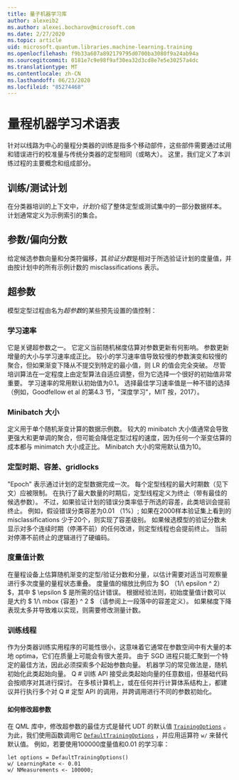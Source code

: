 ```yaml
---
title: 量子机器学习库
author: alexeib2
ms.author: alexei.bocharov@microsoft.com
ms.date: 2/27/2020
ms.topic: article
uid: microsoft.quantum.libraries.machine-learning.training
ms.openlocfilehash: f9b33a607a892179795d0700ba3080f9a24ab94a
ms.sourcegitcommit: 0181e7c9e98f9af30ea32d3cd8e7e5e30257a4dc
ms.translationtype: MT
ms.contentlocale: zh-CN
ms.lasthandoff: 06/23/2020
ms.locfileid: "85274468"
---
```

# <a name="quantum-machine-learning-glossary"></a>量程机器学习术语表

针对以线路为中心的量程分类器的训练是指多个移动部件，这些部件需要通过试用和错误进行的校准量与传统分类器的定型相同（或略大）。 这里，我们定义了本训练过程的主要概念和组成部分。

## <a name="trainingtesting-schedules"></a>训练/测试计划

在分类器培训的上下文中，*计划*介绍了整体定型或测试集中的一部分数据样本。 计划通常定义为示例索引的集合。

## <a name="parameterbias-scores"></a>参数/偏向分数

给定候选参数向量和分类符偏移，其*验证分数*是相对于所选验证计划的度量值，并由按计划中的所有示例计数的 misclassifications 表示。

## <a name="hyperparameters"></a>超参数

模型定型过程由名为*超参数*的某些预先设置的值控制：

### <a name="learning-rate"></a>学习速率

它是关键超参数之一。 它定义当前随机梯度估算对参数更新有何影响。 参数更新增量的大小与学习速率成正比。 较小的学习速率值导致较慢的参数演变和较慢的聚合，但如果渐变下降从不提交到特定的最小值，则 LR 的值会完全突破。 尽管培训算法在一定程度上由定型算法自适应调整，但为它选择一个很好的初始值非常重要。 学习速率的常用默认初始值为0.1。 选择最佳学习速率值是一种不错的选择（例如，Goodfellow et al 的第4.3 节，"深度学习"，MIT 按，2017）。

### <a name="minibatch-size"></a>Minibatch 大小

定义用于单个随机渐变计算的数据示例数。 较大的 minibatch 大小值通常会导致更强大和更单调的聚合，但可能会降低定型过程的速度，因为任何一个渐变估算的成本都与 minimatch 大小成正比。 Minibatch 大小的常用默认值为10。

### <a name="training-epochs-tolerance-gridlocks"></a>定型时期、容差、gridlocks

"Epoch" 表示通过计划的定型数据完成一次。
每个定型线程的最大时期数（见下文）应被限制。 在执行了最大数量的时期后，定型线程定义为终止（带有最佳的候选参数）。 不过，如果验证计划的错误分类率低于所选的容差，此类培训会提前终止。 例如，假设错误分类容差为0.01 （1%）; 如果在2000样本验证集上看到的 misclassifications 少于20个，则实现了容差级别。 如果候选模型的验证分数未显示对多个连续时期（停滞不前）的任何改进，则定型线程也会提前终止。 当前对停滞不前终止的逻辑进行了硬编码。

### <a name="measurements-count"></a>度量值计数

在量程设备上估算随机渐变的定型/验证分数和分量，以估计需要对适当可观察量进行多次度量的量程状态重叠。 度量值的缩放比例应为 $O （1/\ epsilon ^ 2） $，其中 $ \epsilon $ 是所需的估计错误。
根据经验法则，初始度量值计数可以是大约 $ 1/\ mbox {容差} ^ 2 $ （请参阅上一段落中的容差定义）。 如果梯度下降表现太多并导致难以实现，则需要修改测量计数。

### <a name="training-threads"></a>训练线程

作为分类器训练实用程序的可能性很小，这意味着它通常在参数空间中有大量的本地 optima，它们在质量上可能会有很大差异。 由于 SGD 进程只能汇聚到一个特定的最佳方法，因此必须探索多个起始参数向量。 机器学习的常见做法是，随机初始化此类起始向量。 Q # 训练 API 接受此类起始向量的任意数组，但基础代码会按顺序对其进行探讨。 在多核计算机上，或在任何并行计算体系结构上，都建议并行执行多个对 Q # 定型 API 的调用，并跨调用进行不同的参数初始化。

#### <a name="how-to-modify-the-hyperparameters"></a>如何修改超参数

在 QML 库中，修改超参数的最佳方式是替代 UDT 的默认值 [`TrainingOptions`](xref:microsoft.quantum.machinelearning.trainingoptions) 。 为此，我们使用函数调用它 [`DefaultTrainingOptions`](xref:microsoft.quantum.machinelearning.defaulttrainingoptions) ，并应用运算符 `w/` 来替代默认值。 例如，若要使用100000度量值和0.01 的学习率：
 ```qsharp
let options = DefaultTrainingOptions()
w/ LearningRate <- 0.01
w/ NMeasurements <- 100000;
 ```
